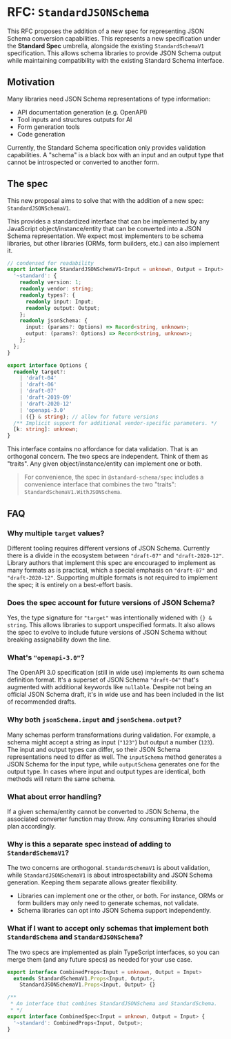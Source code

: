 # RFC: `StandardJSONSchema`

This RFC proposes the addition of a new spec for representing JSON Schema conversion capabilities. This represents a new specification under the **Standard Spec** umbrella, alongside the existing `StandardSchemaV1` specification. This allows schema libraries to provide JSON Schema output while maintaining compatibility with the existing Standard Schema interface.

## Motivation

Many libraries need JSON Schema representations of type information:

- API documentation generation (e.g. OpenAPI)
- Tool inputs and structures outputs for AI
- Form generation tools
- Code generation

Currently, the Standard Schema specification only provides validation capabilities. A "schema" is a black box with an input and an output type that cannot be introspected or converted to another form.

## The spec

This new proposal aims to solve that with the addition of a new spec: `StandardJSONSchemaV1`.

This provides a standardized interface that can be implemented by any JavaScript object/instance/entity that can be converted into a JSON Schema representation. We expect most implementers to be schema libraries, but other libraries (ORMs, form builders, etc.) can also implement it.

```typescript
// condensed for readability
export interface StandardJSONSchemaV1<Input = unknown, Output = Input> {
  '~standard': {
    readonly version: 1;
    readonly vendor: string;
    readonly types?: {
      readonly input: Input;
      readonly output: Output;
    };
    readonly jsonSchema: {
      input: (params?: Options) => Record<string, unknown>;
      output: (params?: Options) => Record<string, unknown>;
    };
  };
}

export interface Options {
  readonly target?:
    | 'draft-04'
    | 'draft-06'
    | 'draft-07'
    | 'draft-2019-09'
    | 'draft-2020-12'
    | 'openapi-3.0'
    | ({} & string); // allow for future versions
  /** Implicit support for additional vendor-specific parameters. */
  [k: string]: unknown;
}
```

This interface contains no affordance for data validation. That is an orthogonal concern. The two specs are independent. Think of them as "traits". Any given object/instance/entity can implement one or both.

> For convenience, the spec in `@standard-schema/spec` includes a convenience interface that combines the two "traits": `StandardSchemaV1.WithJSONSchema`.

## FAQ

### Why multiple `target` values?

Different tooling requires different versions of JSON Schema. Currently there is a divide in the ecosystem between `"draft-07"` and `"draft-2020-12"`. Library authors that implement this spec are encouraged to implement as many formats as is practical, which a special emphasis on `"draft-07"` and `"draft-2020-12"`. Supporting multiple formats is not required to implement the spec; it is entirely on a best-effort basis.

### Does the spec account for future versions of JSON Schema?

Yes, the type signature for `"target"` was intentionally widened with `{} & string`. This allows libraries to support unspecified formats. It also allows the spec to evolve to include future versions of JSON Schema without breaking assignability down the line.

### What's `"openapi-3.0"`?

The OpenAPI 3.0 specification (still in wide use) implements its own schema definition format. It's a superset of JSON Schema `"draft-04"` that's augmented with additional keywords like `nullable`. Despite not being an official JSON Schema draft, it's in wide use and has been included in the list of recommended drafts.

### Why both `jsonSchema.input` and `jsonSchema.output`?

Many schemas perform transformations during validation. For example, a schema might accept a string as input (`"123"`) but output a number (`123`). The input and output types can differ, so their JSON Schema representations need to differ as well. The `inputSchema` method generates a JSON Schema for the input type, while `outputSchema` generates one for the output type. In cases where input and output types are identical, both methods will return the same schema.

### What about error handling?

If a given schema/entity cannot be converted to JSON Schema, the associated converter function may throw. Any consuming libraries should plan accordingly.

### Why is this a separate spec instead of adding to `StandardSchemaV1`?

The two concerns are orthogonal. `StandardSchemaV1` is about validation, while `StandardJSONSchemaV1` is about introspectability and JSON Schema generation. Keeping them separate allows greater flexibility.

- Libraries can implement one or the other, or both. For instance, ORMs or form builders may only need to generate schemas, not validate.
- Schema libraries can opt into JSON Schema support independently.

### What if I want to accept only schemas that implement both `StandardSchema` and `StandardJSONSchema`?

<!-- For convenience, the spec provides a convenience interface `StandardJSONSchemaV1.WithStandardSchema` that merges the two interfaces. You can also do this yourself as needed. -->

The two specs are implemented as plain TypeScript interfaces, so you can merge them (and any future specs) as needed for your use case.

```ts
export interface CombinedProps<Input = unknown, Output = Input>
  extends StandardSchemaV1.Props<Input, Output>,
    StandardJSONSchemaV1.Props<Input, Output> {}

/**
 * An interface that combines StandardJSONSchema and StandardSchema.
 * */
export interface CombinedSpec<Input = unknown, Output = Input> {
  '~standard': CombinedProps<Input, Output>;
}
```

